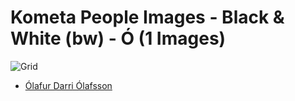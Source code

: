 # Kometa People Images - Black & White (bw) - Ó (1 Images)
![Grid](grid.jpg)

* [Ólafur Darri Ólafsson](https://raw.githubusercontent.com/Kometa-Team/People-Images-bw/master/Ó/Images/%C3%93lafur%20Darri%20%C3%93lafsson.jpg)